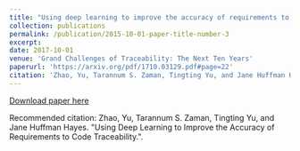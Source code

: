 ```yaml
---
title: "Using deep learning to improve the accuracy of requirements to code traceability"
collection: publications
permalink: /publication/2015-10-01-paper-title-number-3
excerpt: 
date: 2017-10-01
venue: 'Grand Challenges of Traceability: The Next Ten Years'
paperurl: 'https://arxiv.org/pdf/1710.03129.pdf#page=22'
citation: 'Zhao, Yu, Tarannum S. Zaman, Tingting Yu, and Jane Huffman Hayes. "Using Deep Learning to Improve the Accuracy of Requirements to Code Traceability."'
---
```


[Download paper here](https://arxiv.org/pdf/1710.03129.pdf#page=22)

Recommended citation: Zhao, Yu, Tarannum S. Zaman, Tingting Yu, and Jane Huffman Hayes. "Using Deep Learning to Improve the Accuracy of Requirements to Code Traceability.".
